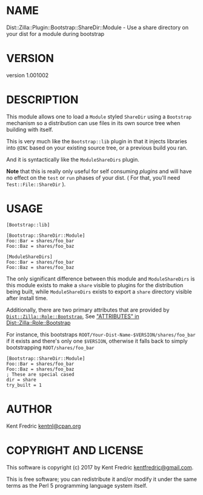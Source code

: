 # NAME

Dist::Zilla::Plugin::Bootstrap::ShareDir::Module - Use a share directory on your dist for a module during bootstrap

# VERSION

version 1.001002

# DESCRIPTION

This module allows one to load a `Module` styled `ShareDir` using a `Bootstrap`
mechanism so a distribution can use files in its own source tree when building with itself.

This is very much like the `Bootstrap::lib` plugin in that it injects libraries into
`@INC` based on your existing source tree, or a previous build you ran.

And it is syntactically like the `ModuleShareDirs` plugin.

**Note** that this is really only useful for self consuming _plugins_ and will have no effect
on the `test` or `run` phases of your dist. ( For that, you'll need `Test::File::ShareDir` ).

# USAGE

    [Bootstrap::lib]

    [Bootstrap::ShareDir::Module]
    Foo::Bar = shares/foo_bar
    Foo::Baz = shares/foo_baz

    [ModuleShareDirs]
    Foo::Bar = shares/foo_bar
    Foo::Baz = shares/foo_baz

The only significant difference between this module and `ModuleShareDirs` is this module exists to
make a `share` visible to plugins for the distribution being built, while `ModuleShareDirs` exists
to export a `share` directory visible after install time.

Additionally, there are two primary attributes that are provided by
[`Dist::Zilla::Role::Bootstrap`](https://metacpan.org/pod/Dist::Zilla::Role::Bootstrap), See
["ATTRIBUTES" in Dist::Zilla::Role::Bootstrap](https://metacpan.org/pod/Dist::Zilla::Role::Bootstrap#ATTRIBUTES)

For instance, this bootstraps `ROOT/Your-Dist-Name-$VERSION/shares/foo_bar` if it exists and
there's only one `$VERSION`, otherwise it falls back to simply bootstrapping `ROOT/shares/foo_bar`

    [Bootstrap::ShareDir::Module]
    Foo::Bar = shares/foo_bar
    Foo::Baz = shares/foo_baz
    ; These are special cased
    dir = share
    try_built = 1

# AUTHOR

Kent Fredric <kentnl@cpan.org>

# COPYRIGHT AND LICENSE

This software is copyright (c) 2017 by Kent Fredric <kentfredric@gmail.com>.

This is free software; you can redistribute it and/or modify it under
the same terms as the Perl 5 programming language system itself.
